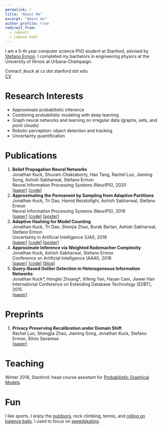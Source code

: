 ```yaml
---
permalink: /
title: "About Me"
excerpt: "About me"
author_profile: true
redirect_from: 
  - /about/
  - /about.html
---
```

I am a 5-th year computer science PhD student at Stanford, advised by [Stefano Ermon](https://cs.stanford.edu/~ermon/).  I completed my bachelors in engineering physics at the University of Illinois at Urbana-Champaign.

Contact: jkuck at cs dot stanford dot edu  
<a href="jkuck.github.io/files/CV1.pdf" target="_blank">CV</a>

Research Interests
======
- Approximate probabilistic inference
- Combining probabilistic modeling with deep learning
- Graph neural networks and learning on irregular data (graphs, sets, and point clouds)
- Robotic perception: object detection and tracking
- Uncertainty quantification


Publications
======
1. __Belief Propagation Neural Networks__  
Jonathan Kuck, Shuvam Chakraborty, Hao Tang, Rachel Luo, Jiaming Song, Ashish Sabharwal, Stefano Ermon  
Neural Information Processing Systems (NeurIPS), 2020  
[[paper](https://arxiv.org/abs/2007.00295)] [[code](https://github.com/jkuck/BPNN)]
1. __Approximating the Permanent by Sampling from Adaptive Partitions__  
Jonathan Kuck, Tri Dao, Hamid Rezatofighi, Ashish Sabharwal, Stefano Ermon  
Neural Information Processing Systems (NeurIPS), 2019  
[[paper](https://papers.nips.cc/paper/9089-approximating-the-permanent-by-sampling-from-adaptive-partitions)] [[code](https://github.com/ermongroup/permanent_adaptive)] [[poster](https://github.com/ermongroup/permanent_adaptive/blob/master/permanent_adaptive_sampling_poster.pdf)]  
1. __Adaptive Hashing for Model Counting__  
Jonathan Kuck, Tri Dao, Shenjia Zhao, Burak Bartan, Ashish Sabharwal, Stefano Ermon  
Uncertainty in Artificial Intelligence (UAI), 2019  
[[paper](http://auai.org/uai2019/proceedings/papers/86.pdf)] [[code](https://github.com/ermongroup/adaptive_hashing)] [[poster](https://github.com/ermongroup/adaptive_hashing/blob/master/adaptive_hashing_poster.pdf)]  
1. __Approximate Inference via Weighted Rademacher Complexity__  
Jonathan Kuck, Ashish Sabharwal, Stefano Ermon  
Conference on Artificial Intelligence (AAAI), 2018  
[[paper](https://arxiv.org/abs/1801.09028)] [[code](https://github.com/ermongroup/weighted-rademacher)] [[blog](https://ermongroup.github.io/blog/rademacher/)]
1. __Query-Based Outlier Detection in Heterogeneous Information Networks__  
Jonathan Kuck\*, Honglei Zhuang\*, Xifeng Yan, Hasan Cam, Jiawei Han  
International Conference on Extending Database Technology (EDBT), 2015  
[[paper](https://www.semanticscholar.org/paper/Query-Based-Outlier-Detection-in-Heterogeneous-Kuck-Zhuang/40150a1f67a5ebfa78a9ac99f998b39fa34bc9ba)]

Preprints
======
1. __Privacy Preserving Recalibration under Domain Shift__  
Rachel Luo, Shengjia Zhao, Jiaming Song, Jonathan Kuck, Stefano Ermon, Silvio Savarese  
[[paper](https://arxiv.org/abs/2008.09643)]


Teaching
======
Winter 2018, Stanford: head course assistant for [Probabilistic Graphical Models](https://cs.stanford.edu/~ermon/cs228/index.html)


Fun
======
I like sports.  I enjoy the [outdoors](https://jkuck.github.io/halfdome_img.html), rock climbing, tennis, and [rolling on balance balls](https://jkuck.github.io/balance_ball_video.html).  I used to focus on [speedskating](https://www.youtube.com/watch?v=3vojCzsek38).
